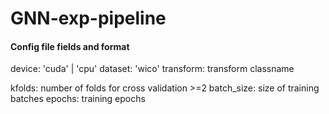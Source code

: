 # GNN-exp-pipeline



#### Config file fields and format

device: 'cuda' | 'cpu'
dataset: 'wico'
transform: transform classname

kfolds: number of folds for cross validation >=2
batch_size: size of training batches
epochs: training epochs
